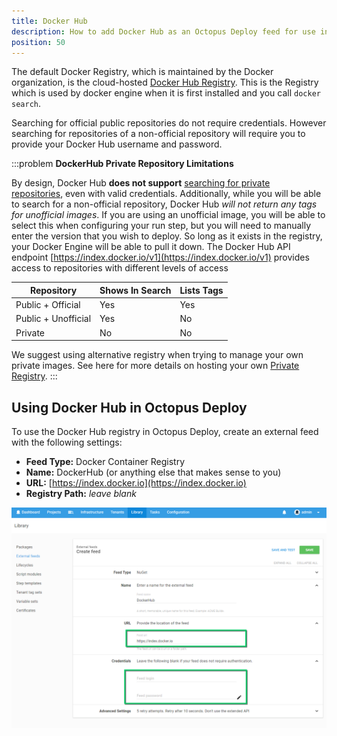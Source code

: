 ```yaml
---
title: Docker Hub
description: How to add Docker Hub as an Octopus Deploy feed for use in Docker steps.
position: 50
---
```


The default Docker Registry, which is maintained by the Docker organization, is the cloud-hosted [Docker Hub Registry](https://hub.docker.com/). This is the Registry which is used by docker engine when it is first installed and you call `docker search`.

Searching for official public repositories do not require credentials. However searching for repositories of a non-official repository will require you to provide your Docker Hub username and password.

:::problem
**DockerHub Private Repository Limitations**

By design, Docker Hub **does not support** [searching for private repositories](https://docs.docker.com/docker-hub/#/explore-repositories), even with valid credentials. Additionally, while you will be able to search for a non-official repository, Docker Hub *will not return any tags for unofficial images*. If you are using an unofficial image, you will be able to select this when configuring your run step, but you will need to manually enter the version that you wish to deploy. So long as it exists in the registry, your Docker Engine will be able to pull it down.
The Docker Hub API endpoint [https://index.docker.io/v1](https://index.docker.io/v1) provides access to repositories with different levels of access

| Repository | Shows In Search | Lists Tags |
| --- | --- | --- |
| Public + Official  | Yes | Yes |
| Public + Unofficial | Yes | No |
| Private | No | No |

We suggest using alternative registry when trying to manage your own private images. See here for more details on hosting your own [Private Registry](/docs/packaging-applications/package-repositories/docker-registries/index.md#DockerRegistriesasFeeds-PrivateRegistry).
:::

## Using Docker Hub in Octopus Deploy

To use the Docker Hub registry in Octopus Deploy, create an external feed with the following settings:

- **Feed Type:** Docker Container Registry
- **Name:** DockerHub (or anything else that makes sense to you)
- **URL:** [https://index.docker.io](https://index.docker.io)
- **Registry Path:** *leave blank*

![Docker Hub Registry Feed](images/dockerhub-feed.png "width=500")
